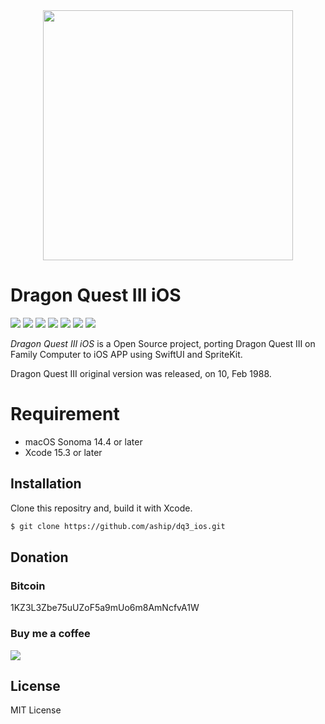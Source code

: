 
<div align="center"><img src="https://nomad.office-aship.info/wp-content/uploads/2021/04/dq3_5-768x432.png" width="400"/></div>

# Dragon Quest III iOS

![](https://img.shields.io/badge/version-0.14-orange.svg)
![](https://img.shields.io/badge/iOS-15-brightgreen.svg)
![](https://img.shields.io/badge/SpriteKit-yellowgreen.svg)
![](https://img.shields.io/badge/SwiftUI-yellow.svg)
![](https://img.shields.io/badge/license-MIT-lightgrey.svg)
![](https://img.shields.io/badge/status-stable-blue.svg)
![](https://img.shields.io/badge/build-passing-000000.svg)

*Dragon Quest III iOS* is a Open Source project, porting Dragon Quest III on Family Computer to iOS APP using SwiftUI and SpriteKit.

Dragon Quest III original version was released, on 10, Feb 1988.

# Requirement

* macOS Sonoma 14.4 or later
* Xcode 15.3 or later

## Installation

Clone this repositry and, build it with Xcode.

```sh
$ git clone https://github.com/aship/dq3_ios.git
```

## Donation

### Bitcoin

1KZ3L3Zbe75uUZoF5a9mUo6m8AmNcfvA1W

### Buy me a coffee

<a href="https://www.buymeacoffee.com/aship" target="_blank"><img src="https://img.buymeacoffee.com/button-api/?text=Buy me a coffee&emoji=&slug=aship&button_colour=FFDD00&font_colour=000000&font_family=Cookie&outline_colour=000000&coffee_colour=ffffff"></a>

## License

MIT License
